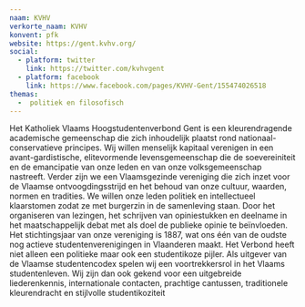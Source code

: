 ```yaml
---
naam: KVHV
verkorte_naam: KVHV
konvent: pfk
website: https://gent.kvhv.org/
social:
  - platform: twitter
    link: https://twitter.com/kvhvgent
  - platform: facebook
    link: https://www.facebook.com/pages/KVHV-Gent/155474026518
themas:
  -  politiek en filosofisch
---
```


Het Katholiek Vlaams Hoogstudentenverbond Gent is een kleurendragende academische gemeenschap die zich inhoudelijk plaatst rond nationaal-conservatieve principes. Wij willen menselijk kapitaal verenigen in een avant-gardistische, elitevormende levensgemeenschap die de soevereiniteit en de emancipatie van onze leden en van onze volksgemeenschap nastreeft.
Verder zijn we een Vlaamsgezinde vereniging die zich inzet voor de Vlaamse ontvoogdingsstrijd en het behoud van onze cultuur, waarden, normen en tradities. We willen onze leden politiek en intellectueel klaarstomen zodat ze met burgerzin in de samenleving staan. Door het organiseren van lezingen, het schrijven van opiniestukken en deelname in het maatschappelijk debat met als doel de publieke opinie te beïnvloeden. Het stichtingsjaar van onze vereniging is 1887, wat ons één van de oudste nog actieve studentenverenigingen in Vlaanderen maakt. Het Verbond heeft niet alleen een politieke maar ook een studentikoze pijler.
Als uitgever van de Vlaamse studentencodex spelen wij een voortrekkersrol in het Vlaams studentenleven. Wij zijn dan ook gekend voor een uitgebreide liederenkennis, internationale contacten, prachtige cantussen, traditionele kleurendracht en stijlvolle studentikoziteit
